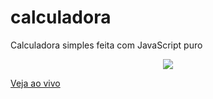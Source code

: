 # calculadora
Calculadora simples feita com JavaScript puro

<div align="center">
<img src="https://user-images.githubusercontent.com/88737351/158056951-311f7b22-40a0-4879-85e0-4ee1b1b3d902.png">
</div>

<a href="https://caiquedebrito.github.io/calculadora/">Veja ao vivo</a>
